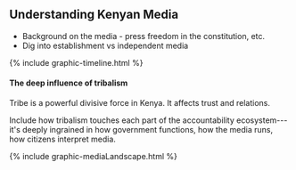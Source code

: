 ## Understanding Kenyan Media

- Background on the media - press freedom in the constitution, etc.
- Dig into establishment vs independent media

{% include graphic-timeline.html %}

#### The deep influence of tribalism

Tribe is a powerful divisive force in Kenya. It affects trust and relations.

Include how tribalism touches each part of the accountability ecosystem---it's deeply ingrained in how government functions, how the media runs, how citizens interpret media.

{% include graphic-mediaLandscape.html %}
